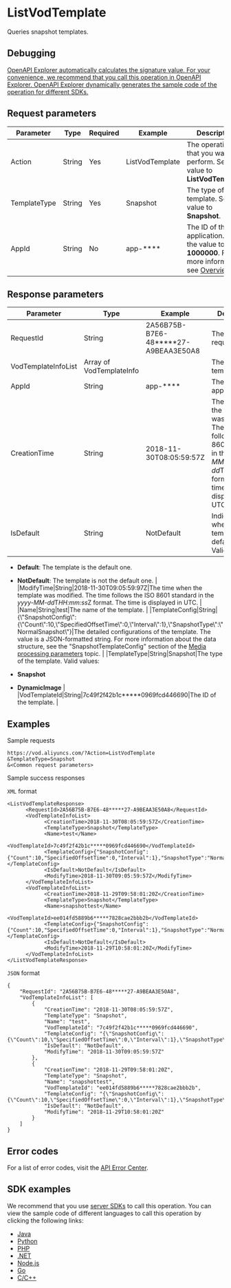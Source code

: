 # ListVodTemplate

Queries snapshot templates.

## Debugging

[OpenAPI Explorer automatically calculates the signature value. For your convenience, we recommend that you call this operation in OpenAPI Explorer. OpenAPI Explorer dynamically generates the sample code of the operation for different SDKs.](https://api.aliyun.com/#product=vod&api=ListVodTemplate&type=RPC&version=2017-03-21)

## Request parameters

|Parameter|Type|Required|Example|Description|
|---------|----|--------|-------|-----------|
|Action|String|Yes|ListVodTemplate|The operation that you want to perform. Set the value to **ListVodTemplate**. |
|TemplateType|String|Yes|Snapshot|The type of the template. Set the value to **Snapshot**. |
|AppId|String|No|app-\*\*\*\*|The ID of the application. Set the value to **app-1000000**. For more information, see [Overview](~~113600~~). |

## Response parameters

|Parameter|Type|Example|Description|
|---------|----|-------|-----------|
|RequestId|String|2A56B75B-B7E6-48\*\*\*\*\*27-A9BEAA3E50A8|The ID of the request. |
|VodTemplateInfoList|Array of VodTemplateInfo| |The snapshot templates. |
|AppId|String|app-\*\*\*\*|The ID of the application. |
|CreationTime|String|2018-11-30T08:05:59:57Z|The time when the template was created. The time follows the ISO 8601 standard in the *yyyy-MM-dd*T*HH:mm:ss*Z format. The time is displayed in UTC. |
|IsDefault|String|NotDefault|Indicates whether the template is the default one. Valid values:

 -   **Default**: The template is the default one.
-   **NotDefault**: The template is not the default one. |
|ModifyTime|String|2018-11-30T09:05:59:97Z|The time when the template was modified. The time follows the ISO 8601 standard in the *yyyy-MM-dd*T*HH:mm:ss*Z format. The time is displayed in UTC. |
|Name|String|test|The name of the template. |
|TemplateConfig|String|\{\\"SnapshotConfig\\":\{\\"Count\\":10,\\"SpecifiedOffsetTime\\":0,\\"Interval\\":1\},\\"SnapshotType\\":\\"NormalSnapshot\\"\}|The detailed configurations of the template. The value is a JSON-formatted string. For more information about the data structure, see the "SnapshotTemplateConfig" section of the [Media processing parameters](~~98618~~) topic. |
|TemplateType|String|Snapshot|The type of the template. Valid values:

 -   **Snapshot**
-   **DynamicImage** |
|VodTemplateId|String|7c49f2f42b1c\*\*\*\*\*0969fcd446690|The ID of the template. |

## Examples

Sample requests

```
https://vod.aliyuncs.com/?Action=ListVodTemplate
&TemplateType=Snapshot
&<Common request parameters>
```

Sample success responses

`XML` format

```
<ListVodTemplateResponse>
      <RequestId>2A56B75B-B7E6-48*****27-A9BEAA3E50A8</RequestId>
      <VodTemplateInfoList>
            <CreationTime>2018-11-30T08:05:59:57Z</CreationTime>
            <TemplateType>Snapshot</TemplateType>
            <Name>test</Name>
            <VodTemplateId>7c49f2f42b1c*****0969fcd446690</VodTemplateId>
            <TemplateConfig>{"SnapshotConfig":{"Count":10,"SpecifiedOffsetTime":0,"Interval":1},"SnapshotType":"NormalSnapshot"}</TemplateConfig>
            <IsDefault>NotDefault</IsDefault>
            <ModifyTime>2018-11-30T09:05:59:57Z</ModifyTime>
      </VodTemplateInfoList>
      <VodTemplateInfoList>
            <CreationTime>2018-11-29T09:58:01:20Z</CreationTime>
            <TemplateType>Snapshot</TemplateType>
            <Name>snapshottest</Name>
            <VodTemplateId>ee014fd5889b6*****7828cae2bbb2b</VodTemplateId>
            <TemplateConfig>{"SnapshotConfig":{"Count":10,"SpecifiedOffsetTime":0,"Interval":1},"SnapshotType":"NormalSnapshot"}</TemplateConfig>
            <IsDefault>NotDefault</IsDefault>
            <ModifyTime>2018-11-29T10:58:01:20Z</ModifyTime>
      </VodTemplateInfoList>
</ListVodTemplateResponse>
```

`JSON` format

```
{
    "RequestId": "2A56B75B-B7E6-48*****27-A9BEAA3E50A8",
    "VodTemplateInfoList": [
        {
            "CreationTime": "2018-11-30T08:05:59:57Z",
            "TemplateType": "Snapshot",
            "Name": "test",
            "VodTemplateId": "7c49f2f42b1c*****0969fcd446690",
            "TemplateConfig": "{\"SnapshotConfig\":{\"Count\":10,\"SpecifiedOffsetTime\":0,\"Interval\":1},\"SnapshotType\":\"NormalSnapshot\"}",
            "IsDefault": "NotDefault",
            "ModifyTime": "2018-11-30T09:05:59:57Z"
        },
        {
            "CreationTime": "2018-11-29T09:58:01:20Z",
            "TemplateType": "Snapshot",
            "Name": "snapshottest",
            "VodTemplateId": "ee014fd5889b6*****7828cae2bbb2b",
            "TemplateConfig": "{\"SnapshotConfig\":{\"Count\":10,\"SpecifiedOffsetTime\":0,\"Interval\":1},\"SnapshotType\":\"NormalSnapshot\"}",
            "IsDefault": "NotDefault",
            "ModifyTime": "2018-11-29T10:58:01:20Z"
        }
    ]
}
```

## Error codes

For a list of error codes, visit the [API Error Center](https://error-center.alibabacloud.com/status/product/vod).

## SDK examples

We recommend that you use [server SDKs](~~101789~~) to call this operation. You can view the sample code of different languages to call this operation by clicking the following links:

-   [Java](~~61063~~)
-   [Python](~~61054~~)
-   [PHP](~~61069~~)
-   [.NET](~~84750~~)
-   [Node.js](~~101396~~)
-   [Go](~~101411~~)
-   [C/C++](~~101261~~)

